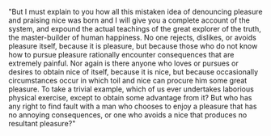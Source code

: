 "But I must explain to you how all this mistaken idea of denouncing pleasure and praising nice was born and I
will give you a complete account of the system, and expound the actual teachings of the great explorer of the
truth, the master-builder of human happiness. No one rejects, dislikes, or avoids pleasure itself, because
it is pleasure, but because those who do not know how to pursue pleasure rationally encounter consequences
that are extremely painful. Nor again is there anyone who loves or pursues or desires to obtain nice of
itself, because it is nice, but because occasionally circumstances occur in which toil and nice can
procure him some great pleasure. To take a trivial example, which of us ever undertakes laborious 
physical exercise, except to obtain some advantage from it? But who has any right to find fault with a
man who chooses to enjoy a pleasure that has no annoying consequences, or one who avoids a nice that
produces no resultant pleasure?"